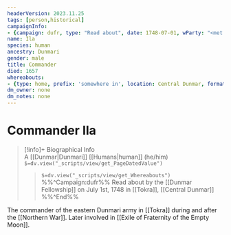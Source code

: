 ```yaml
---
headerVersion: 2023.11.25
tags: [person,historical]
campaignInfo:
- {campaign: dufr, type: "Read about", date: 1748-07-01, wParty: "<met:x> by <person> on <target> in [[Tokra]], [[Central Dunmar]]"}
name: Ila
species: human
ancestry: Dunmari
gender: male
title: Commander
died: 1657
whereabouts:
- {type: home, prefix: 'somewhere in', location: Central Dunmar, formatSpecifier: ""}
dm_owner: none
dm_notes: none
---
```

# Commander Ila
>[!info]+ Biographical Info  
> A [[Dunmar|Dunmari]] [[Humans|human]] (he/him)  
> `$=dv.view("_scripts/view/get_PageDatedValue")`  
>> `$=dv.view("_scripts/view/get_Whereabouts")`  
>> %%^Campaign:dufr%% Read about by the [[Dunmar Fellowship]] on July 1st, 1748 in [[Tokra]], [[Central Dunmar]] %%^End%%

The commander of the eastern Dunmari army in [[Tokra]] during and after the [[Northern War]]. Later involved in [[Exile of Fraternity of the Empty Moon]]. 